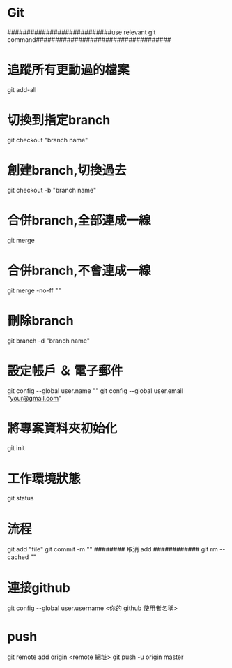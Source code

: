 # Git
###########################use relevant git command###################################

# 追蹤所有更動過的檔案
git add-all
# 切換到指定branch
git checkout "branch name"
# 創建branch,切換過去
git checkout -b "branch name"
# 合併branch,全部連成一線
git merge
# 合併branch,不會連成一線
git merge -no-ff ""
# 刪除branch
git branch -d "branch name"


# 設定帳戶 ＆ 電子郵件
git config --global user.name "<Your Name>"
git config --global user.email "<your@gmail.com>"

# 將專案資料夾初始化
git init

# 工作環境狀態
git status

# 流程
git add "file"
git commit -m ""
######## 取消 add ############
git rm --cached ""

# 連接github
git config --global user.username <你的 github 使用者名稱>
# push
git remote add origin <remote 網址>
git push -u origin master
